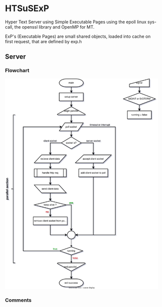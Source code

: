 # HTSuSExP
Hyper Text Server using Simple Executable Pages
using the epoll linux sys-call,
the openssl library
and OpenMP for MT.

ExP's (Executable Pages) are small shared objects,
loaded into cache on first request,
that are defined by exp.h

## Server

### Flowchart

![program flowchart svg image](./http_flow.svg)

### Comments
